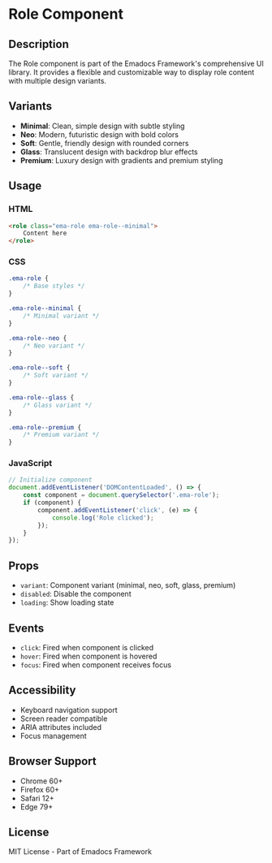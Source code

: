 # Role Component

## Description
The Role component is part of the Emadocs Framework's comprehensive UI library. It provides a flexible and customizable way to display role content with multiple design variants.

## Variants
- **Minimal**: Clean, simple design with subtle styling
- **Neo**: Modern, futuristic design with bold colors
- **Soft**: Gentle, friendly design with rounded corners
- **Glass**: Translucent design with backdrop blur effects
- **Premium**: Luxury design with gradients and premium styling

## Usage

### HTML
```html
<role class="ema-role ema-role--minimal">
    Content here
</role>
```

### CSS
```css
.ema-role {
    /* Base styles */
}

.ema-role--minimal {
    /* Minimal variant */
}

.ema-role--neo {
    /* Neo variant */
}

.ema-role--soft {
    /* Soft variant */
}

.ema-role--glass {
    /* Glass variant */
}

.ema-role--premium {
    /* Premium variant */
}
```

### JavaScript
```javascript
// Initialize component
document.addEventListener('DOMContentLoaded', () => {
    const component = document.querySelector('.ema-role');
    if (component) {
        component.addEventListener('click', (e) => {
            console.log('Role clicked');
        });
    }
});
```

## Props
- `variant`: Component variant (minimal, neo, soft, glass, premium)
- `disabled`: Disable the component
- `loading`: Show loading state

## Events
- `click`: Fired when component is clicked
- `hover`: Fired when component is hovered
- `focus`: Fired when component receives focus

## Accessibility
- Keyboard navigation support
- Screen reader compatible
- ARIA attributes included
- Focus management

## Browser Support
- Chrome 60+
- Firefox 60+
- Safari 12+
- Edge 79+

## License
MIT License - Part of Emadocs Framework
